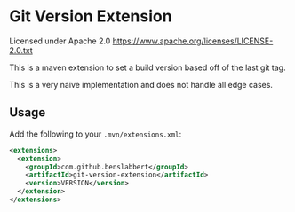 # Git Version Extension

Licensed under Apache 2.0 https://www.apache.org/licenses/LICENSE-2.0.txt

This is a maven extension to set a build version based off of the last git tag.

This is a very naive implementation and does not handle all edge cases.

## Usage

Add the following to your `.mvn/extensions.xml`:

```xml
<extensions>
  <extension>
    <groupId>com.github.benslabbert</groupId>
    <artifactId>git-version-extension</artifactId>
    <version>VERSION</version>
  </extension>
</extensions>
```

